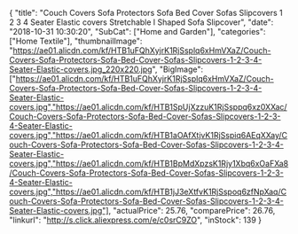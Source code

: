 {
	"title": "Couch Covers Sofa Protectors Sofa Bed Cover Sofas Slipcovers 1 2 3 4 Seater Elastic covers Stretchable l Shaped Sofa Slipcover",
	"date": "2018-10-31 10:30:20",
	"SubCat": ["Home and Garden"],
	"categories": ["Home Textile"],
	"thumbnailImage": "https://ae01.alicdn.com/kf/HTB1uFQhXyjrK1RjSsplq6xHmVXaZ/Couch-Covers-Sofa-Protectors-Sofa-Bed-Cover-Sofas-Slipcovers-1-2-3-4-Seater-Elastic-covers.jpg_220x220.jpg",
	"BigImage": ["https://ae01.alicdn.com/kf/HTB1uFQhXyjrK1RjSsplq6xHmVXaZ/Couch-Covers-Sofa-Protectors-Sofa-Bed-Cover-Sofas-Slipcovers-1-2-3-4-Seater-Elastic-covers.jpg","https://ae01.alicdn.com/kf/HTB1SpUjXzzuK1RjSsppq6xz0XXac/Couch-Covers-Sofa-Protectors-Sofa-Bed-Cover-Sofas-Slipcovers-1-2-3-4-Seater-Elastic-covers.jpg","https://ae01.alicdn.com/kf/HTB1aOAfXtjvK1RjSspiq6AEqXXay/Couch-Covers-Sofa-Protectors-Sofa-Bed-Cover-Sofas-Slipcovers-1-2-3-4-Seater-Elastic-covers.jpg","https://ae01.alicdn.com/kf/HTB1BpMdXpzsK1Rjy1Xbq6xOaFXa8/Couch-Covers-Sofa-Protectors-Sofa-Bed-Cover-Sofas-Slipcovers-1-2-3-4-Seater-Elastic-covers.jpg","https://ae01.alicdn.com/kf/HTB1jJ3eXtfvK1RjSspoq6zfNpXaq/Couch-Covers-Sofa-Protectors-Sofa-Bed-Cover-Sofas-Slipcovers-1-2-3-4-Seater-Elastic-covers.jpg"],
	"actualPrice": 25.76,
	"comparePrice": 26.76,
	"linkurl": "http://s.click.aliexpress.com/e/c0srC9ZO",
	"inStock": 139
}
